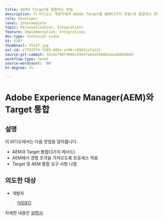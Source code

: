 ```yaml
---
title: AEM과 Target을 통합하는 방법
description: 이 비디오는 개발자에게 Adobe Target을 AEM(3가지 방법)과 통합하는 방법을 보여 줍니다. 개발자는 프로세스를 적용하여 AEM에서 경험 조각을 가져오는 방법을 학습하고 Target 및 AEM 통합 요구 사항에 대해 알아봅니다.
role: Developer
level: Intermediate
topic: Personalization, Integrations
feature: Implementation, Integrations
doc-type: technical video
kt: 5387
thumbnail: 35147.jpg
exl-id: e7792ff4-7289-485e-af46-c89431a7a122
source-git-commit: 1b14e7987309bc4104fa842558861eeedb0ddb44
workflow-type: tm+mt
source-wordcount: '88'
ht-degree: 2%

---
```


# Adobe Experience Manager(AEM)와 Target 통합

## 설명

이 비디오에서는 다음 방법을 알아봅니다.

* AEM과 Target 통합(3가지 메서드)
* AEM에서 경험 조각을 가져오도록 프로세스 적용
* Target 및 AEM 통합 요구 사항 나열

## 의도한 대상

* 개발자

>[!VIDEO](https://video.tv.adobe.com/v/35147/?quality=12)

자세한 내용은 [설명서](https://experienceleague.adobe.com/docs/target/using/experiences/offers/aem-experience-fragments.html?lang=en).
